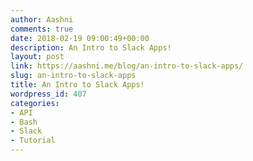 ```yaml
---
author: Aashni
comments: true
date: 2018-02-19 09:00:49+00:00
description: An Intro to Slack Apps!
layout: post
link: https://aashni.me/blog/an-intro-to-slack-apps/
slug: an-intro-to-slack-apps
title: An Intro to Slack Apps!
wordpress_id: 407
categories:
- API
- Bash
- Slack
- Tutorial
---
```


